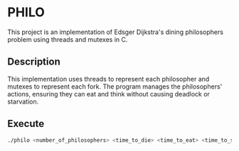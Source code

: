 # PHILO

This project is an implementation of Edsger Dijkstra's dining philosophers problem using threads and mutexes in C.

## Description

This implementation uses threads to represent each philosopher and mutexes to represent each fork. The program manages the philosophers' actions, ensuring they can eat and think without causing deadlock or starvation.

## Execute

```sh
./philo <number_of_philosophers> <time_to_die> <time_to_eat> <time_to_sleep> [<meal_goal>]
